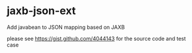 jaxb-json-ext
=============

Add javabean to JSON mapping based on JAXB

please see https://gist.github.com/4044143 for the source code and test case